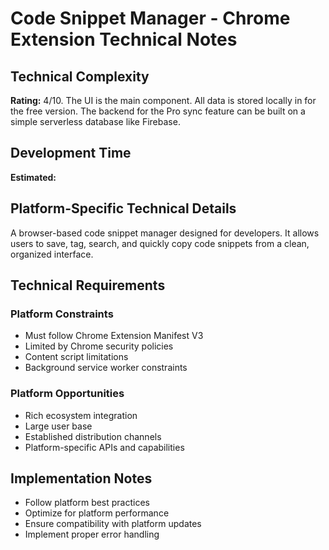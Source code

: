 # Code Snippet Manager - Chrome Extension Technical Notes

## Technical Complexity
**Rating:** 4/10. The UI is the main component. All data is stored locally in for the free version. The backend for the Pro sync feature can be built on a simple serverless database like Firebase.

## Development Time
**Estimated:** 

## Platform-Specific Technical Details
A browser-based code snippet manager designed for developers. It allows users to save, tag, search, and quickly copy code snippets from a clean, organized interface.

## Technical Requirements

### Platform Constraints
- Must follow Chrome Extension Manifest V3
- Limited by Chrome security policies
- Content script limitations
- Background service worker constraints

### Platform Opportunities
- Rich ecosystem integration
- Large user base
- Established distribution channels
- Platform-specific APIs and capabilities

## Implementation Notes
- Follow platform best practices
- Optimize for platform performance
- Ensure compatibility with platform updates
- Implement proper error handling
